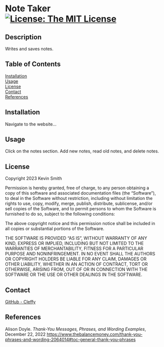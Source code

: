 # Note Taker [![License: The MIT License](https://img.shields.io/badge/License-MIT-yellow.svg)](https://opensource.org/licenses/MIT)
  ## Description
  Writes and saves notes.  
  ## Table of Contents
  [Installation](#Installation)  
  [Usage](#Usage)  
  [License](#License)  
  [Contact](#Contact)  
  [References](#References)  
  ## <div id="Installation">Installation</div>
  Navigate to the website...  
  ## <div id="Usage">Usage</div>
  Click on the notes section. Add new notes, read old notes, and delete notes.  
  ## <div id="License">License</div>
  
Copyright 2023 Kevin Smith

Permission is hereby granted, free of charge, to any person obtaining a copy of this software and associated documentation files (the “Software”), to deal in the Software without restriction, including without limitation the rights to use, copy, modify, merge, publish, distribute, sublicense, and/or sell copies of the Software, and to permit persons to whom the Software is furnished to do so, subject to the following conditions:

The above copyright notice and this permission notice shall be included in all copies or substantial portions of the Software.

THE SOFTWARE IS PROVIDED “AS IS”, WITHOUT WARRANTY OF ANY KIND, EXPRESS OR IMPLIED, INCLUDING BUT NOT LIMITED TO THE WARRANTIES OF MERCHANTABILITY, FITNESS FOR A PARTICULAR PURPOSE AND NONINFRINGEMENT. IN NO EVENT SHALL THE AUTHORS OR COPYRIGHT HOLDERS BE LIABLE FOR ANY CLAIM, DAMAGES OR OTHER LIABILITY, WHETHER IN AN ACTION OF CONTRACT, TORT OR OTHERWISE, ARISING FROM, OUT OF OR IN CONNECTION WITH THE SOFTWARE OR THE USE OR OTHER DEALINGS IN THE SOFTWARE.  
  ## <div id="Contact">Contact</div>
  [GitHub - Cleffy](https://github.com/Cleffy/)  
  ## <div id="References">References</div>
  Alison Doyle. *Thank-You Messages, Phrases, and Wording Examples*, December 22, 2022 <https://www.thebalancemoney.com/thank-you-phrases-and-wording-2064014#toc-general-thank-you-phrases><br>